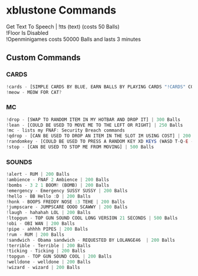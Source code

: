 # xblustone Commands
Get Text To Speech | !tts (text) (costs 50 Balls) <br>
!Floor Is Disabled <br>
!Openminigames costs 50000 Balls and lasts 3 minutes <br>
## Custom Commands <br>
### CARDS <br>
```js
!cards - [SIMPLE CARDS BY BLUE, EARN BALLS BY PLAYING CARDS "!CARDS" COST 100 BALLS TO ENTER] | 100 Balls
!meow - MEOW FOR CAT?
```
### MC <br>
```js
!drop - [SWAP TO RANDOM ITEM IN MY HOTBAR AND DROP IT] | 300 Balls
!lean - [COULD BE USED TO MOVE ME TO THE LEFT OR RIGHT] | 250 Balls
!mc - lists my FNAF: Security Breach commands
!qdrop - [CAN BE USED TO DROP AN ITEM IN THE SLOT IM USING COST] | 200 Balls
!randomkey - [COULD BE USED TO PRESS A RANDOM KEY XD KEYS (WASD T-Q-E -SPACE, SHIFT, & TAB] | 250 Balls
!stop - [CAN BE USED TO STOP ME FROM MOVING] | 500 Balls
```
### SOUNDS <br>
```js
!alert - RUM | 200 Balls
!ambience - FNAF 2 Ambience | 200 Balls
!bombs - 3 2 1 BOOM! (BOMB) | 200 Balls
!emergency - Emergency SUSSY SUSSY | 200 Balls
!hello - BB Hello :D | 200 Balls
!honk - BOOPS FREDDY NOSE :3 TEHE | 200 Balls
!jumpscare - JUMPSCARE OOOO SCAWWY | 200 Balls
!laugh - hahahah LOL | 200 Balls
!ltopgun - TOP GUN SOUND COOL LONG VERSION 21 SECONDS | 500 Balls
!obi - OBI WAN | 200 Balls
!pipe - ahhhh PIPES | 200 Balls
!rum - RUM | 200 Balls
!sandwich - Obama sandwich - REQUESTED BY LOLANGE46  | 200 Balls
!terrible - Terrible | 200 Balls
!ticking - Ticking | 200 Balls
!topgun - TOP GUN SOUND COOL | 200 Balls
!welldone - welldone | 200 Balls
!wizard - wizard | 200 Balls
